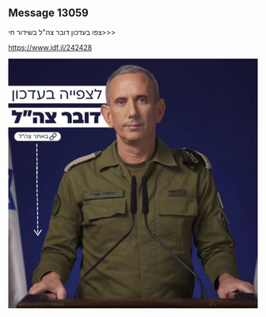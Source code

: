 ## Message 13059

צפו בעדכון דובר צה"ל בשידור חי>>>

https://www.idf.il/242428

![Photo](13059/13059_photo.jpg)
